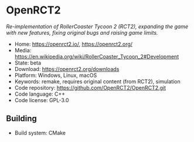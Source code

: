 # OpenRCT2

_Re-implementation of RollerCoaster Tycoon 2 (RCT2), expanding the game with new features, fixing original bugs and raising game limits._

- Home: https://openrct2.io/, https://openrct2.org/ 
- Media: https://en.wikipedia.org/wiki/RollerCoaster_Tycoon_2#Development
- State: beta
- Download: https://openrct2.org/downloads
- Platform: Windows, Linux, macOS
- Keywords: remake, requires original content (from RCT2), simulation
- Code repository: https://github.com/OpenRCT2/OpenRCT2.git
- Code language: C++
- Code license: GPL-3.0

## Building

- Build system: CMake
